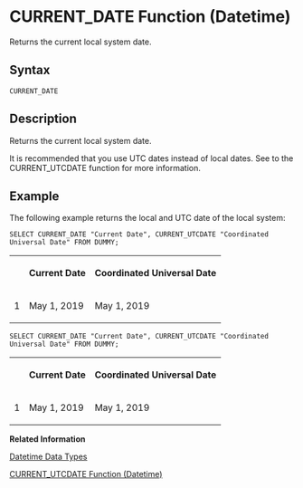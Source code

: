<!-- loio20ddfe5d75191014af50837e2818462d -->

# CURRENT\_DATE Function \(Datetime\)

Returns the current local system date.



<a name="loio20ddfe5d75191014af50837e2818462d__sql_function_current_date_1sql_function_current_date_syntax"/>

## Syntax

```
CURRENT_DATE
```



<a name="loio20ddfe5d75191014af50837e2818462d__sql_function_current_date_1sql_function_current_date_description"/>

## Description

Returns the current local system date.

It is recommended that you use UTC dates instead of local dates. See to the CURRENT\_UTCDATE function for more information.



<a name="loio20ddfe5d75191014af50837e2818462d__sql_function_current_date_1sql_function_current_date_examples"/>

## Example

The following example returns the local and UTC date of the local system:

```
SELECT CURRENT_DATE "Current Date", CURRENT_UTCDATE "Coordinated Universal Date" FROM DUMMY;
```


<table>
<tr>
<th valign="top">

 

</th>
<th valign="top">

Current Date

</th>
<th valign="top">

Coordinated Universal Date

</th>
</tr>
<tr>
<td valign="top">

1

</td>
<td valign="top">

May 1, 2019

</td>
<td valign="top">

May 1, 2019

</td>
</tr>
</table>

```
SELECT CURRENT_DATE "Current Date", CURRENT_UTCDATE "Coordinated Universal Date" FROM DUMMY;
```


<table>
<tr>
<th valign="top">

 

</th>
<th valign="top">

Current Date

</th>
<th valign="top">

Coordinated Universal Date

</th>
</tr>
<tr>
<td valign="top">

1

</td>
<td valign="top">

May 1, 2019

</td>
<td valign="top">

May 1, 2019

</td>
</tr>
</table>

**Related Information**  


[Datetime Data Types](../datetime-data-types-3f81ccc.md "Datetime data types are used to store date and time information.")

[CURRENT\_UTCDATE Function \(Datetime\)](current-utcdate-function-datetime-20dea8e.md "Returns the current UTC date.")

